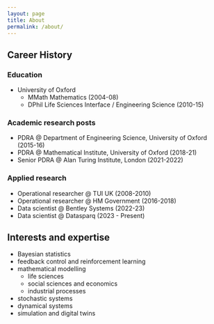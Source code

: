 ```yaml
---
layout: page
title: About
permalink: /about/
---
```


## Career History

### Education

- University of Oxford
  - MMath Mathematics (2004-08)
  - DPhil Life Sciences Interface / Engineering Science (2010-15)

### Academic research posts

- PDRA @ Department of Engineering Science, University of Oxford (2015-16)
- PDRA @ Mathematical Institute, University of Oxford (2018-21)
- Senior PDRA @ Alan Turing Institute, London (2021-2022)

### Applied research

- Operational researcher @ TUI UK (2008-2010)
- Operational researcher @ HM Government (2016-2018)
- Data scientist @ Bentley Systems (2022-23)
- Data scientist @ Datasparq (2023 - Present)

## Interests and expertise

- Bayesian statistics
- feedback control and reinforcement learning
- mathematical modelling
  - life sciences
  - social sciences and economics
  - industrial processes
- stochastic systems
- dynamical systems
- simulation and digital twins
